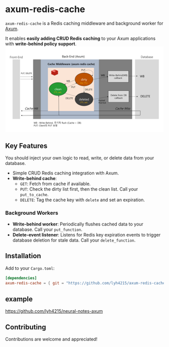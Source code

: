 # axum-redis-cache

`axum-redis-cache` is a Redis caching middleware and background worker for [Axum](https://github.com/tokio-rs/axum).

It enables **easily adding CRUD Redis caching** to your Axum applications with **write-behind policy support**.
![Diagram](.github/images/diagram.png)

## Key Features
You should inject your own logic to read, write, or delete data from your database.
- Simple CRUD Redis caching integration with Axum.
- **Write-behind cache**:
  - `GET`: Fetch from cache if available.
  - `PUT`: Check the dirty list first, then the clean list. Call your `put_to_cache`.
  - `DELETE`: Tag the cache key with `delete` and set an expiration.


### Background Workers

- **Write-behind worker**: Periodically flushes cached data to your database. Call your `put_function`.
- **Delete-event listener**: Listens for Redis key expiration events to trigger database deletion for stale data. Call your `delete_function`.


## Installation

Add to your `Cargo.toml`:

```toml
[dependencies]
axum-redis-cache = { git = "https://github.com/lyh4215/axum-redis-cache.git", branch = "main" }
```

## example
https://github.com/lyh4215/neural-notes-axum

## Contributing
Contributions are welcome and appreciated!